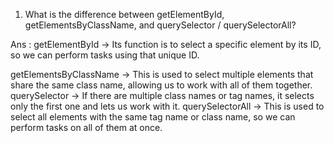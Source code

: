 1. What is the difference between getElementById, getElementsByClassName, and querySelector / querySelectorAll?

Ans : getElementById → Its function is to select a specific element by its ID, so we can perform tasks using that unique ID.

getElementsByClassName → This is used to select multiple elements that share the same class name, allowing us to work with all of them together.
querySelector → If there are multiple class names or tag names, it selects only the first one and lets us work with it.
querySelectorAll → This is used to select all elements with the same tag name or class name, so we can perform tasks on all of them at once.